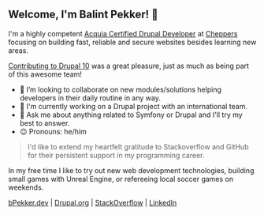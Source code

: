 Welcome, I'm Balint Pekker! 👋
---

I'm a highly competent [Acquia Certified Drupal Developer](https://certification.acquia.com/user/8254) at [Cheppers](https://cheppers.com) focusing on building fast, reliable and secure websites besides learning new areas.

[Contributing to Drupal 10](https://twitter.com/kispeki/status/1603556134232760320) was a great pleasure, just as much as being part of this awesome team!

- :dancers: I’m looking to collaborate on new modules/solutions helping developers in their daily routine in any way.
- :briefcase: I'm currently working on a Drupal project with an international team.
- :speech_balloon: Ask me about anything related to Symfony or Drupal and I'll try my best to answer.
- :wink: Pronouns: he/him

> I'd like to extend my heartfelt gratitude to Stackoverflow and GitHub for their persistent support in my programming career.

In my free time I like to try out new web development technologies, building small games with Unreal Engine, or refereeing local soccer games on weekends. 

[bPekker.dev](https://www.bpekker.dev) | [Drupal.org](https://www.drupal.org/u/balintpekker) | [StackOverflow](https://stackoverflow.com/users/3522602/balintpekker) | [LinkedIn](https://www.linkedin.com/in/balintpekker/)

<!--
**balintpekker/balintpekker** is a ✨ _special_ ✨ repository because its `README.md` (this file) appears on your GitHub profile.

Here are some ideas to get you started:

- 🔭 I’m currently working on ...
- 🌱 I’m currently learning ...
- 👯 I’m looking to collaborate on ...
- 🤔 I’m looking for help with ...
- 💬 Ask me about ...
- 📫 How to reach me: ...
- 😄 Pronouns: ...
- ⚡ Fun fact: ...
-->
